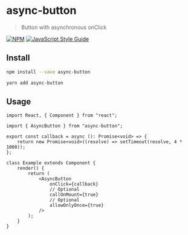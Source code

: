 # async-button

> Button with asynchronous onClick

[![NPM](https://img.shields.io/npm/v/async-button.svg)](https://www.npmjs.com/package/async-button) [![JavaScript Style Guide](https://img.shields.io/badge/code_style-standard-brightgreen.svg)](https://standardjs.com)

## Install

```bash
npm install --save async-button
```

```bash
yarn add async-button
```

## Usage

```tsx
import React, { Component } from "react";

import { AsyncButton } from "async-button";

export const callback = async (): Promise<void> => {
    return new Promise<void>((resolve) => setTimeout(resolve, 4 * 1000));
};

class Example extends Component {
    render() {
        return (
            <AsyncButton
                onClick={callback}
                // Optional
                callOnMount={true}
                // Optional
                allowOnlyOnce={true}
            />
        );
    }
}
```

